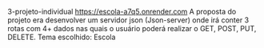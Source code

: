  3-projeto-individual
https://escola-a7q5.onrender.com
A proposta do projeto era desenvolver um servidor json (Json-server) onde
irá conter 3 rotas com 4+ dados nas quais o usuário poderá realizar o GET, POST, PUT,
DELETE.
Tema escolhido: Escola
